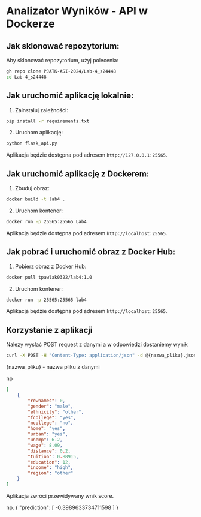 # Analizator Wyników - API w Dockerze

## Jak sklonować repozytorium:

Aby sklonować repozytorium, użyj polecenia:
```sh
gh repo clone PJATK-ASI-2024/Lab-4_s24448
cd Lab-4_s24448
```

## Jak uruchomić aplikację lokalnie:

1. Zainstaluj zależności:
```sh
pip install -r requirements.txt
```

2. Uruchom aplikację:
```sh
python flask_api.py
```
   
Aplikacja będzie dostępna pod adresem `http://127.0.0.1:25565`.

## Jak uruchomić aplikację z Dockerem:

1. Zbuduj obraz:
```sh
docker build -t lab4 .
```


2. Uruchom kontener:
```sh
docker run -p 25565:25565 Lab4
```


Aplikacja będzie dostępna pod adresem `http://localhost:25565`.

## Jak pobrać i uruchomić obraz z Docker Hub:

1. Pobierz obraz z Docker Hub:

```sh
docker pull tpawlak0322/lab4:1.0
```

2. Uruchom kontener:
```sh
docker run -p 25565:25565 lab4
```

Aplikacja będzie dostępna pod adresem `http://localhost:25565`.


## Korzystanie z aplikacji

Nalezy wysłać POST request z danymi a w odpowiedzi dostaniemy wynik
```sh
curl -X POST -H "Content-Type: application/json" -d @{nazwa_pliku}.json http://localhost:25565/predict
```

{nazwa_pliku} - nazwa pliku z danymi

np

```json
[
    {   
        "rownames": 0,
        "gender": "male",
        "ethnicity": "other",
        "fcollege": "yes",
        "mcollege": "no",
        "home": "yes",
        "urban": "yes",
        "unemp": 6.2,
        "wage": 8.09,
        "distance": 0.2,
        "tuition": 0.88915,
        "education": 12,
        "income": "high",
        "region": "other"
    }
]
```

Aplikacja zwróci przewidywany wnik score.

np.
{
  "prediction": [
    -0.3989633734711598
  ]
}